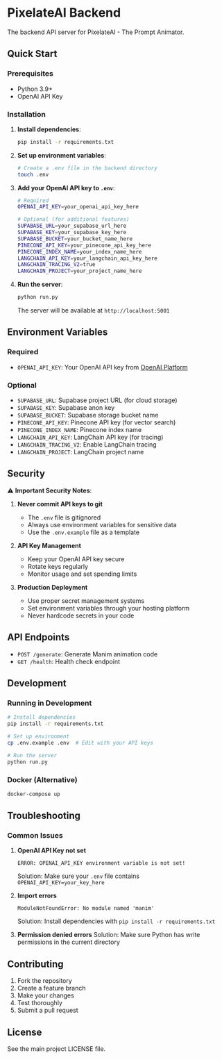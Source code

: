 # PixelateAI Backend

The backend API server for PixelateAI - The Prompt Animator.

## Quick Start

### Prerequisites
- Python 3.9+
- OpenAI API Key

### Installation

1. **Install dependencies**:
   ```bash
   pip install -r requirements.txt
   ```

2. **Set up environment variables**:
   ```bash
   # Create a .env file in the backend directory
   touch .env
   ```

3. **Add your OpenAI API key to `.env`**:
   ```bash
   # Required
   OPENAI_API_KEY=your_openai_api_key_here
   
   # Optional (for additional features)
   SUPABASE_URL=your_supabase_url_here
   SUPABASE_KEY=your_supabase_key_here
   SUPABASE_BUCKET=your_bucket_name_here
   PINECONE_API_KEY=your_pinecone_api_key_here
   PINECONE_INDEX_NAME=your_index_name_here
   LANGCHAIN_API_KEY=your_langchain_api_key_here
   LANGCHAIN_TRACING_V2=true
   LANGCHAIN_PROJECT=your_project_name_here
   ```

4. **Run the server**:
   ```bash
   python run.py
   ```

   The server will be available at `http://localhost:5001`

## Environment Variables

### Required
- `OPENAI_API_KEY`: Your OpenAI API key from [OpenAI Platform](https://platform.openai.com/api-keys)

### Optional
- `SUPABASE_URL`: Supabase project URL (for cloud storage)
- `SUPABASE_KEY`: Supabase anon key
- `SUPABASE_BUCKET`: Supabase storage bucket name
- `PINECONE_API_KEY`: Pinecone API key (for vector search)
- `PINECONE_INDEX_NAME`: Pinecone index name
- `LANGCHAIN_API_KEY`: LangChain API key (for tracing)
- `LANGCHAIN_TRACING_V2`: Enable LangChain tracing
- `LANGCHAIN_PROJECT`: LangChain project name

## Security

⚠️ **Important Security Notes**:

1. **Never commit API keys to git**
   - The `.env` file is gitignored
   - Always use environment variables for sensitive data
   - Use the `.env.example` file as a template

2. **API Key Management**
   - Keep your OpenAI API key secure
   - Rotate keys regularly
   - Monitor usage and set spending limits

3. **Production Deployment**
   - Use proper secret management systems
   - Set environment variables through your hosting platform
   - Never hardcode secrets in your code

## API Endpoints

- `POST /generate`: Generate Manim animation code
- `GET /health`: Health check endpoint

## Development

### Running in Development
```bash
# Install dependencies
pip install -r requirements.txt

# Set up environment
cp .env.example .env  # Edit with your API keys

# Run the server
python run.py
```

### Docker (Alternative)
```bash
docker-compose up
```

## Troubleshooting

### Common Issues

1. **OpenAI API Key not set**
   ```
   ERROR: OPENAI_API_KEY environment variable is not set!
   ```
   Solution: Make sure your `.env` file contains `OPENAI_API_KEY=your_key_here`

2. **Import errors**
   ```
   ModuleNotFoundError: No module named 'manim'
   ```
   Solution: Install dependencies with `pip install -r requirements.txt`

3. **Permission denied errors**
   Solution: Make sure Python has write permissions in the current directory

## Contributing

1. Fork the repository
2. Create a feature branch
3. Make your changes
4. Test thoroughly
5. Submit a pull request

## License

See the main project LICENSE file.
